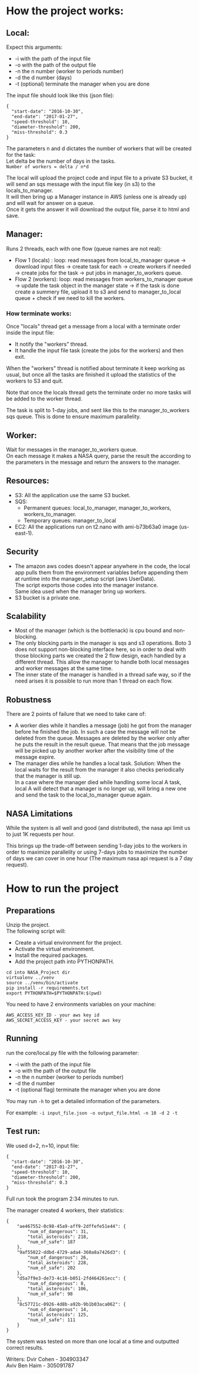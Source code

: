 # How the project works:
## Local:
Expect this arguments:
* -i with the path of the input file
* -o with the path of the output file
* -n the n number (worker to periods number)
* -d the d number (days)
* -t (optional) terminate the manager when you are done

The input file should look like this (json file):
```
{
  "start-date": "2016-10-30",
  "end-date": "2017-01-27",
  "speed-threshold": 10,
  "diameter-threshold": 200,
  "miss-threshold": 0.3
}
```

The parameters n and d dictates the number of workers that will be created for the task:  
Let delta be the number of days in the tasks.  
`Number of workers = delta / n*d`

The local will upload the project code and input file to a private S3 bucket, it will send an sqs message with the input file key (in s3) to the
locals_to_manager.  
It will then bring up a Manager instance in AWS (unless one is already up) and will wait for answer on a queue.  
Once it gets the answer it will download the output file, parse it to html and save.

## Manager:
Runs 2 threads, each with one flow (queue names are not real):
- Flow 1 (locals) : loop: read messages from local_to_manager queue -> download input files -> create task for each -> create workers if needed -> create jobs for the task -> put jobs in manager_to_workers queue.
- Flow 2 (workers): loop: read messages from workers_to_manager queue -> update the task object in the manager state -> if the task is done create a summery file, upload it to s3 and send to manager_to_local queue + check if we need to kill the workers.

### How terminate works:
Once "locals" thread get a message from a local with a terminate order inside the input file:
- It notify the "workers" thread.
- It handle the input file task (create the jobs for the workers) and then exit.

When the "workers" thread is notified about terminate it keep working as usual, but once all the tasks are finished it upload the statistics of the workers to S3 and quit.

Note that once the locals thread gets the terminate order no more tasks will be added to the worker thread.

The task is split to 1-day jobs, and sent like this to the manager_to_workers sqs queue. This is done to ensure maximum parallelity.

## Worker:
Wait for messages in the manager_to_workers queue.  
On each message it makes a NASA query, parse the result the according to the parameters in the message and return the answers to the manager.


## Resources:
- S3:
	All the application use the same S3 bucket.
- SQS:  
	- Permanent queues: local_to_manager, manager_to_workers, workers_to_manager.  
	- Temporary queues: manager_to_local
- EC2:
	All the applications run on t2.nano with ami-b73b63a0 image (us-east-1).

## Security
- The amazon aws codes doesn't appear anywhere in the code, the local app
pulls them from the environment variables before appending them at runtime
into the manager_setup script (aws UserData).  
The script exports those codes into the manager instance.  
Same idea used when the manager bring up workers.
- S3 bucket is a private one.

## Scalability
- Most of the manager (which is the bottlenack) is cpu bound and non-blocking.
- The only blocking parts in the manager is sqs and s3 operations. Boto 3 does
not support non-blocking interface here, so in order to deal with those blocking parts
we created the 2 flow design, each handled by a different thread.
This allow the manager to handle both local messages and worker messages at the same time.
- The inner state of the manager is handled in a thread safe way, so if the need arises
it is possible to run more than 1 thread on each flow.

## Robustness
There are 2 points of failure that we need to take care of:
- A worker dies while it handles a message (job) he got from the manager
before he finished the job. In such a case the message will not be deleted from
the queue. Messages are deleted by the worker only after he puts the result in
the result queue. That means that the job message will be picked up by another
worker after the visibility time of the message expire.
- The manager dies while he handles a local task. Solution: When the local
waits for the result from the manager it also checks periodically that the manager 
is still up.  
In a case where the manager died while handling some local A
task, local A will detect that a manager is no longer up, will bring a new one
and send the task to the local_to_manager queue again.

## NASA Limitations
While the system is all well and good (and distributed), the nasa api limit us
to just 1K requests per hour.

This brings up the trade-off between sending 1-day jobs to the workers in order
to maximize parallelity or using 7-days jobs to maximize the number of days
we can cover in one hour (The maximum nasa api request is a 7 day request).


# How to run the project
## Preparations 
Unzip the project.  
The following script will:
- Create a virtual environment for the project.
- Activate the virtual environment.
- Install the required packages.
- Add the project path into PYTHONPATH. 
```
cd into NASA_Project dir
virtualenv ../venv
source ../venv/bin/activate
pip install -r requirements.txt
export PYTHONPATH=$PYTHONPATH:$(pwd)
```  

You need to have 2 environments variables on your machine:
```
AWS_ACCESS_KEY_ID - your aws key id
AWS_SECRET_ACCESS_KEY - your secret aws key
```

## Running
run the core/local.py file with the following parameter:
* -i with the path of the input file
* -o with the path of the output file
* -n the n number (worker to periods number)
* -d the d number
* -t (optional flag) terminate the manager when you are done

You may run `-h` to get a detailed information of the parameters.


For example:
```-i input_file.json -o output_file.html -n 10 -d 2 -t```

## Test run:
We used d=2, n=10, input file:

```
{
  "start-date": "2016-10-30",
  "end-date": "2017-01-27",
  "speed-threshold": 10,
  "diameter-threshold": 200,
  "miss-threshold": 0.3
}
```

Full run took the program 2:34 minutes to run.

The manager created 4 workers, their statistics:

```
{
    "ae467552-0c98-45a9-aff9-2dffefe51e44": {
        "num_of_dangerous": 31, 
        "total_asteroids": 218, 
        "num_of_safe": 187
    }, 
    "9af55022-ddbd-4729-ada4-360a8a7426d3": {
        "num_of_dangerous": 26, 
        "total_asteroids": 228, 
        "num_of_safe": 202
    }, 
    "d5a7f9e3-de73-4c16-b051-2fd464261ecc": {
        "num_of_dangerous": 8, 
        "total_asteroids": 106, 
        "num_of_safe": 98
    }, 
    "8c57721c-0926-4d8b-a92b-9b1b03aca062": {
        "num_of_dangerous": 14, 
        "total_asteroids": 125, 
        "num_of_safe": 111
    }
}
```

The system was tested on more than one local at a time and outputted correct 
results.

Writers: 
Dvir Cohen - 304903347  
Aviv Ben Haim - 305091787


